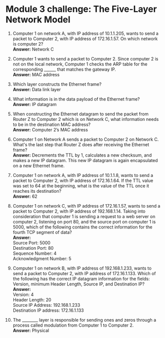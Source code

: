 # Module 3 challenge: The Five-Layer Network Model

1. Computer 1 on network A, with IP address of 10.1.1.205, wants to send a packet to Computer 2, with IP address of 172.16.1.57. On which network is computer 2?  
**Answer:** Network C

2. Computer 1 wants to send a packet to Computer 2. Since computer 2 is not on the local network, Computer 1 checks the ARP table for the corresponding ______ that matches the gateway IP.  
**Answer:** MAC address

3. Which layer constructs the Ethernet frame?  
**Answer:** Data link layer

4. What information is in the data payload of the Ethernet frame?  
**Answer:** IP datagram

5. When constructing the Ethernet datagram to send the packet from Router Z to Computer 2 which is on Network C, what information needs to be in the destination MAC address?  
**Answer:** Computer 2’s MAC address

6. Computer 1 on Network A sends a packet to Computer 2 on Network C. What's the last step that Router Z does after receiving the Ethernet frame?  
**Answer:** Decrements the TTL by 1, calculates a new checksum, and makes a new IP datagram. This new IP datagram is again encapsulated on a new Ethernet frame.

7. Computer 1 on network A, with IP address of 10.1.1.8, wants to send a packet to Computer 2, with IP address of 172.16.1.64. If the TTL value was set to 64 at the beginning, what is the value of the TTL once it reaches its destination?  
**Answer:** 62

8. Computer 1 on network C, with IP address of 172.16.1.57, wants to send a packet to Computer 2, with IP address of 192.168.1.14. Taking into consideration that computer 1 is sending a request to a web server on computer 2, listening on port 80, and the source port on computer 1 is 5000, which of the following contains the correct information for the fourth TCP segment of data?  
**Answer:**  
Source Port: 5000  
Destination Port: 80  
Sequence Number: 4  
Acknowledgment Number: 5

9. Computer 1 on network B, with IP address of 192.168.1.233, wants to send a packet to Computer 2, with IP address of 172.16.1.133. Which of the following has the correct IP datagram information for the fields: Version, minimum Header Length, Source IP, and Destination IP?  
**Answer:**  
Version: 4  
Header Length: 20  
Source IP Address: 192.168.1.233  
Destination IP address: 172.16.1.133

10. The ________ layer is responsible for sending ones and zeros through a process called modulation from Computer 1 to Computer 2.  
**Answer:** Physical
